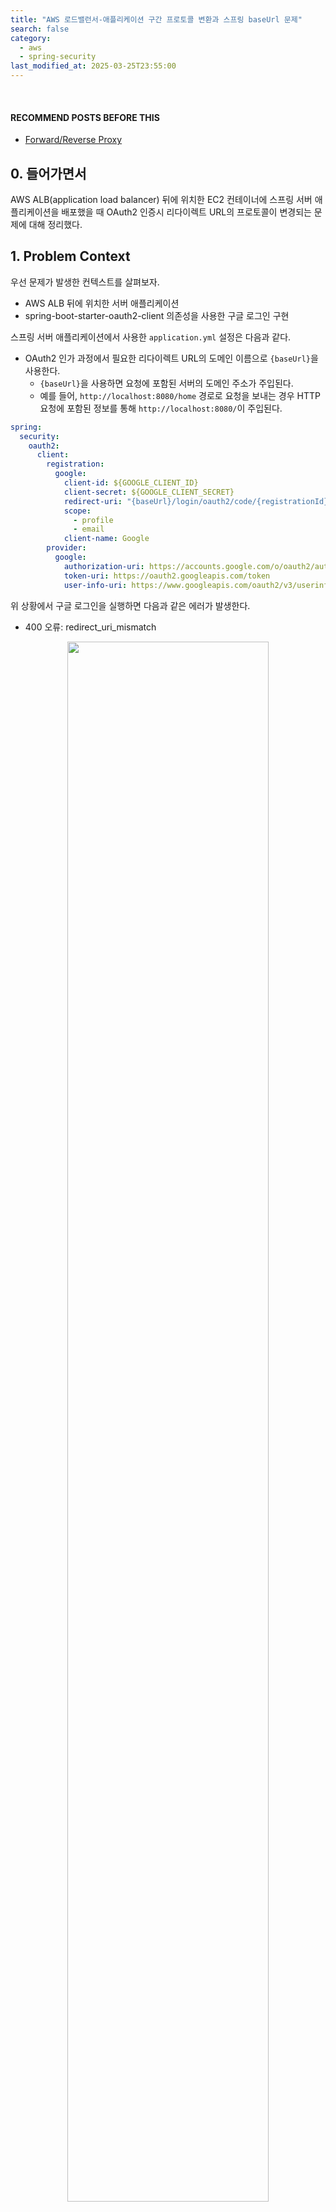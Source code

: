 ```yaml
---
title: "AWS 로드밸런서-애플리케이션 구간 프로토콜 변환과 스프링 baseUrl 문제"
search: false
category:
  - aws
  - spring-security
last_modified_at: 2025-03-25T23:55:00
---
```


<br/>

#### RECOMMEND POSTS BEFORE THIS

- [Forward/Reverse Proxy][forward-reverse-proxy-link]

## 0. 들어가면서

AWS ALB(application load balancer) 뒤에 위치한 EC2 컨테이너에 스프링 서버 애플리케이션을 배포했을 때 OAuth2 인증시 리다이렉트 URL의 프로토콜이 변경되는 문제에 대해 정리했다.

## 1. Problem Context

우선 문제가 발생한 컨텍스트를 살펴보자. 

- AWS ALB 뒤에 위치한 서버 애플리케이션
- spring-boot-starter-oauth2-client 의존성을 사용한 구글 로그인 구현

스프링 서버 애플리케이션에서 사용한 `application.yml` 설정은 다음과 같다.

- OAuth2 인가 과정에서 필요한 리다이렉트 URL의 도메인 이름으로 `{baseUrl}`을 사용한다. 
  - `{baseUrl}`을 사용하면 요청에 포함된 서버의 도메인 주소가 주입된다.
  - 예를 들어, `http://localhost:8080/home` 경로로 요청을 보내는 경우 HTTP 요청에 포함된 정보를 통해 `http://localhost:8080/`이 주입된다.

```yml
spring:
  security:
    oauth2:
      client:
        registration:
          google:
            client-id: ${GOOGLE_CLIENT_ID}
            client-secret: ${GOOGLE_CLIENT_SECRET}
            redirect-uri: "{baseUrl}/login/oauth2/code/{registrationId}"
            scope:
              - profile
              - email
            client-name: Google
        provider:
          google:
            authorization-uri: https://accounts.google.com/o/oauth2/auth
            token-uri: https://oauth2.googleapis.com/token
            user-info-uri: https://www.googleapis.com/oauth2/v3/userinfo
```

위 상황에서 구글 로그인을 실행하면 다음과 같은 에러가 발생한다.

- 400 오류: redirect_uri_mismatch

<div align="center">
  <img src="/images/posts/2025/aws-alb-application-protocol-change-and-spring-base-url-problem-01.png" width="80%" class="image__border">
</div>

<br/>

브라우저의 개발자 모드를 통해 네트워크 탭으로 OAuth2 인가 코드 리다이렉트 요청을 살펴보면 리다이렉트 URL의 프로토콜이 `https`가 아닌 `http`인 것을 확인할 수 있다.

<div align="center">
  <img src="/images/posts/2025/aws-alb-application-protocol-change-and-spring-base-url-problem-02.png" width="80%" class="image__border">
</div>

## 2. Cause of the problem

문제의 원인은 쉽게 유추할 수 있다. 먼저 각 통신 구간의 프로토콜을 살펴보자.

- 사용자와 ALB 구간
  - HTTPS 통신을 수행한다. 인증서 검증은 ALB에서 처리된다.
- ALB와 EC2 컨테이너 구간
  - HTTP 통신을 수행한다. ALB 리스너(listener)를 통해 트래픽이 EC2 컨테이너 8080 포트로 포워딩된다. 

<div align="center">
  <img src="/images/posts/2025/aws-alb-application-protocol-change-and-spring-base-url-problem-03.png" width="100%" class="image__border">
</div>

<br/>

위에서 확인할 수 있듯이 각 구간이 다른 통신 프로토콜로 통신하기 때문에 문제가 발생한다. ALB-서버 통신 구간은 HTTP 통신을 하기 때문에 baseUrl에 http://domain.com 값이 주입된다.

## 3. Resolve the problem

문제를 해결할 수 있는 방법은 3가지 있다. 

- application.yml 파일에 `server.forward-headers-strategy=framework` 설정을 추가한다.
- application.yml 파일의 OAuth2 리다이렉트 URL을 환경 변수 처리하여 로컬 환경에서는 `http://localhost:8080`, 클라우드 환경에서는 `https://domain.com`을 주입한다.
- 구글 OAuth2 개발자 사이트에 등록한 클라이언트 애플리케이션의 관리 페이지에서 `http://domain.com`을 리다이렉트 URL로 추가 등록한다.

구체적으로 2번 해결 방법은 다음과 같다.

- 리다이렉트 URL 값을 `APP_BASE_URL` 환경 변수로 대체한다.

```yml
spring:
  security:
    oauth2:
      client:
        registration:
          google:
            client-id: ${GOOGLE_CLIENT_ID}
            client-secret: ${GOOGLE_CLIENT_SECRET}
            redirect-uri: ${APP_BASE_URL}
            scope:
              - profile
              - email
            client-name: Google
        provider:
          google:
            authorization-uri: https://accounts.google.com/o/oauth2/auth
            token-uri: https://oauth2.googleapis.com/token
            user-info-uri: https://www.googleapis.com/oauth2/v3/userinfo
```

3번 방법은 http 스킴(scheme)을 허용하지 않는 인증 제공자가 있기 때문에 모든 상황에 적합하지 않다. 예를 들어 애플(apple)은 오직 https 스킴만 등록할 수 있고, AWS Cognito 서비스는 로컬 호스트만 http 스킴을 허용한다. 

나는 항상 2번 방식으로 문제를 해결했었는데, 최근 새로운 해결 방법을 발견했다. 이번 글을 작성하게 된 계기다. 1번 방법인 `server.forward-headers-strategy=framework` 설정을 사용하면 이 문제를 해결할 수 있다. 이 해결 방법을 정확히 이해하려면 먼저 알아야 할 개념들이 있다. 

프록시 서버를 경유하는 경우 HTTP 요청에 대해 원본 클라이언트 정보를 전달하는 방법이 있다. `X-Forwarded-` 같은 형태의 비표준 헤더를 사용하거나 [RFC7239(Forwarded HTTP Extension)](https://datatracker.ietf.org/doc/html/rfc7239) 명세에 정의된 `Forwarded` 표준 헤더를 사용한다. 주로 사용되는 `X-Forwarded-` 비표준 헤더에는 다음과 같은 것들이 있다.

- X-Forwarded-For - 원본 클라이언트 IP 주소, 여러 개의 프록시를 거치면 각 프록시가 자신을 추가하여 `,`로 구분
- X-Forwarded-Host - 원본 요청의 호스트 이름
- X-Forwarded-Port - 원본 요청의 포트
- X-Forwarded-Proto - 원본 요청의 프로토콜
- X-Forwarded-Ssl - 원본 요청의 SSL/TLS 사용 여부
- X-Forwarded-Prefix - 원본 요청의 URL 경로 접두어(prefix)

AWS ALB는 서버 애플리케이션 기준으로 프록시 서버 역할을 수행한다. 비표준이긴 하지만, 원본 요청에 대한 정보를 전달하기 위해 `X-Forwarded-` 헤더를 사용한다. [AWS ALB 공식 문서](https://docs.aws.amazon.com/elasticloadbalancing/latest/classic/x-forwarded-headers.html)를 보면 다음과 같은 3개의 헤더를 제공한다.

- X-Forwarded-For
- X-Forwarded-Proto
- X-Forwarded-Port

<div align="center">
  <img src="/images/posts/2025/aws-alb-application-protocol-change-and-spring-base-url-problem-04.png" width="100%" class="image__border">
</div>

<br/>

AWS ALB를 통과할 때 `X-Forwarded-` 헤더가 추가되어 이를 통해 원본 요청의 프로토콜과 포트를 확인할 수 있다는 사실을 알았다. 이제 `server.forward-headers-strategy` 설정이 무엇인지 살펴보자. 해당 설정은 다음과 같은 옵션들이 있다.

- FRAMEWORK - Use Spring's support for handling forwarded headers.
- NATIVE - Use the underlying container's native support for forwarded headers.
- NONE - Ignore X-Forwarded-* headers.

`FRAMEWORK`, `NATIVE` 옵션을 선택하면 포워드 헤더를 사용한다. FRAMEWORK 옵션은 스프링 프레임워크가 제공하는 ForwardedHeaderFilter 컴포넌트를 통해 HTTP 헤더에 포함된 `X-Forwarded-` 값을 사용한다. NATIVE 옵션을 사용하면 톰캣(tomcat)인 경우 RemoteIpValve, 제티(jetty)인 경우 ForwardedRequestCustomizer가 이를 처리한다. 나는 FRAMEWORK 옵션을 사용했다.

- ForwardedHeaderFilter가 필터 체인 중간에 포함된다.
- `X-Forwarded-` 헤더 값을 사용할 수 있도록 HttpServletRequest 객체를 ForwardedHeaderExtractingRequest 객체로 랩핑(wrapping)하여 다음 체인으로 전달한다.
- ForwardedHeaderFilter의 다음 필터부터는 요청 객체의 헤더, 프로토콜을 원본 요청의 것을 사용한다.

<div align="center">
  <img src="/images/posts/2025/aws-alb-application-protocol-change-and-spring-base-url-problem-05.png" width="100%" class="image__border">
</div>

<br/>

application.yml 파일에 다음 설정을 추가한다.

```yml
spring:
  security:
    oauth2:
      client:
        registration:
          google:
            client-id: ${GOOGLE_CLIENT_ID}
            client-secret: ${GOOGLE_CLIENT_SECRET}
            redirect-uri: "{baseUrl}/login/oauth2/code/{registrationId}"
            scope:
              - profile
              - email
            client-name: Google
        provider:
          google:
            authorization-uri: https://accounts.google.com/o/oauth2/auth
            token-uri: https://oauth2.googleapis.com/token
            user-info-uri: https://www.googleapis.com/oauth2/v3/userinfo

server:
  forward-headers-strategy: framework # this
```

FRAMEWORK 설정 후 서비스를 배포하면 정상적으로 리다이렉트 URL이 설정되는 것을 확인할 수 있다.

<div align="center">
  <img src="/images/posts/2025/aws-alb-application-protocol-change-and-spring-base-url-problem-06.png" width="80%" class="image__border">
</div>

## CLOSING

이전엔 `server.use-forward-headers=true` 옵션을 사용했던 것 같지만, 현재는 사용되지 않는다.(deprecated) 이 글에서 제공하는 예제 코드를 사용하면 테라폼을 사용해서 인프라를 구축해서 테스트 할 수 있다. 다만, 구글 OAuth2 클라이언트 인증 정보, HTTPS 인증서, 도메인은 별도로 준비해야 한다.

#### TEST CODE REPOSITORY

- <https://github.com/Junhyunny/blog-in-action/tree/master/2025-03-25-aws-alb-application-protocol-change-and-spring-base-url-problem>

#### REFERENCE

- <https://mrzhubin.wordpress.com/2020/12/03/spring-boot-spring-oauth2-client-aws-elb-http-https-redirect-issue/>
- <https://stackoverflow.com/questions/33812471/spring-oauth-redirect-uri-not-using-https>
- <https://datatracker.ietf.org/doc/html/rfc7239>
- <https://docs.aws.amazon.com/elasticloadbalancing/latest/classic/x-forwarded-headers.html>
- <https://docs.spring.io/spring-framework/reference/web/webmvc/filters.html#filters-forwarded-headers>

[forward-reverse-proxy-link]: https://junhyunny.github.io/information/forward-reverse-proxy/